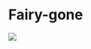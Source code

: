 # Fairy-gone
![](https://github.com/Nekomoekissaten-SUB/Nekomoekissaten-poi-Subs/Fairy-gone/Fairy%20gone%20poster.jpg)
